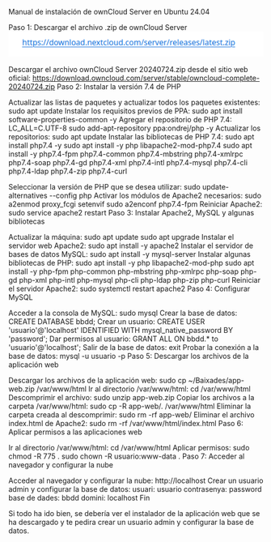 Manual de instalación de ownCloud Server en Ubuntu 24.04

Paso 1: Descargar el archivo .zip de ownCloud Server
![imagen](0.png)

Descargar el archivo ownCloud Server 20240724.zip desde el sitio web oficial: https://download.owncloud.com/server/stable/owncloud-complete-20240724.zip
Paso 2: Instalar la versión 7.4 de PHP

Actualizar las listas de paquetes y actualizar todos los paquetes existentes:
sudo apt update
Instalar los requisitos previos de PPA:
sudo apt install software-properties-common -y
Agregar el repositorio de PHP 7.4:
LC_ALL=C.UTF-8 sudo add-apt-repository ppa:ondrej/php -y
Actualizar los repositorios:
sudo apt update
Instalar las bibliotecas de PHP 7.4:
sudo apt install php7.4 -y
sudo apt install -y php libapache2-mod-php7.4
sudo apt install -y php7.4-fpm php7.4-common php7.4-mbstring php7.4-xmlrpc php7.4-soap php7.4-gd php7.4-xml php7.4-intl php7.4-mysql php7.4-cli php7.4-ldap php7.4-zip php7.4-curl

Seleccionar la versión de PHP que se desea utilizar:
sudo update-alternatives --config php
Activar los módulos de Apache2 necesarios:
sudo a2enmod proxy_fcgi setenvif
sudo a2enconf php7.4-fpm
Reiniciar Apache2:
sudo service apache2 restart
Paso 3: Instalar Apache2, MySQL y algunas bibliotecas

Actualizar la máquina:
sudo apt update
sudo apt upgrade
Instalar el servidor web Apache2:
sudo apt install -y apache2
Instalar el servidor de bases de datos MySQL:
sudo apt install -y mysql-server
Instalar algunas bibliotecas de PHP:
sudo apt install -y php libapache2-mod-php
sudo apt install -y php-fpm php-common php-mbstring php-xmlrpc php-soap php-gd php-xml php-intl php-mysql php-cli php-ldap php-zip php-curl
Reiniciar el servidor Apache2:
sudo systemctl restart apache2
Paso 4: Configurar MySQL

Acceder a la consola de MySQL:
sudo mysql
Crear la base de datos:
CREATE DATABASE bbdd;
Crear un usuario:
CREATE USER 'usuario'@'localhost' IDENTIFIED WITH mysql_native_password BY 'password';
Dar permisos al usuario:
GRANT ALL ON bbdd.* to 'usuario'@'localhost';
Salir de la base de datos:
exit
Probar la conexión a la base de datos:
mysql -u usuario -p
Paso 5: Descargar los archivos de la aplicación web

Descargar los archivos de la aplicación web:
sudo cp ~/Baixades/app-web.zip /var/www/html
Ir al directorio /var/www/html:
cd /var/www/html
Descomprimir el archivo:
sudo unzip app-web.zip
Copiar los archivos a la carpeta /var/www/html:
sudo cp -R app-web/. /var/www/html
Eliminar la carpeta creada al descomprimir:
sudo rm -rf app-web/
Eliminar el archivo index.html de Apache2:
sudo rm -rf /var/www/html/index.html
Paso 6: Aplicar permisos a las aplicaciones web

Ir al directorio /var/www/html:
cd /var/www/html
Aplicar permisos:
sudo chmod -R 775 .
sudo chown -R usuario:www-data .
Paso 7: Acceder al navegador y configurar la nube

Acceder al navegador y configurar la nube:
http://localhost
Crear un usuario admin y configurar la base de datos:
usuari: usuario
contrasenya: password
base de dades: bbdd
domini: localhost
Fin

Si todo ha ido bien, se debería ver el instalador de la aplicación web que se ha descargado y te pedira crear un usuario admin y configurar la base de datos.
